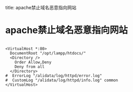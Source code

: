 title: apache禁止域名恶意指向网站 

#   apache禁止域名恶意指向网站 

```

<VirtualHost *:80>
  DocumentRoot "/opt/lampp/htdocs/"
  <Directory />
    Order Allow,Deny
    Deny from all
  </Directory>
#  ErrorLog "/alidata/log/httpd/error.log"
#  CustomLog "/alidata/log/httpd/info.log" common
</VirtualHost>

```